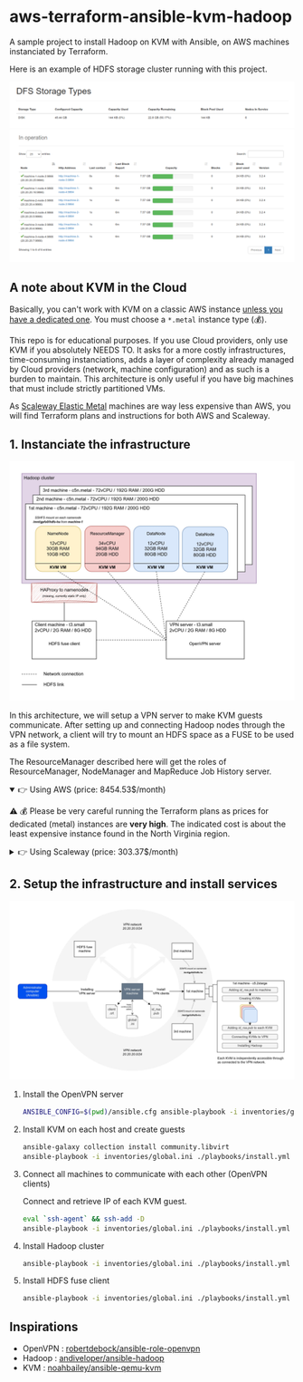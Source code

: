 # aws-terraform-ansible-kvm-hadoop

A sample project to install Hadoop on KVM with Ansible, on AWS machines instanciated by Terraform.

Here is an example of HDFS storage cluster running with this project.

![DFS storage types tab](./dfs_storage_type.png)
![Hadoop cluster live datanodes](./datanodes_alive.png)

## A note about KVM in the Cloud

Basically, you can't work with KVM on a classic AWS instance [unless you have a dedicated one](https://aws.amazon.com/blogs/aws/new-amazon-ec2-bare-metal-instances-with-direct-access-to-hardware). You must choose a `*.metal` instance type (:moneybag:).

This repo is for educational purposes. If you use Cloud providers, only use KVM if you absolutely NEEDS TO. It asks for a more costly infrastructures, time-consuming instanciations, adds a layer of complexity already managed by Cloud providers (network, machine configuration) and as such is a burden to maintain. This architecture is only useful if you have big machines that must include strictly partitioned VMs.

As [Scaleway Elastic Metal](https://www.scaleway.com/en/elastic-metal/) machines are way less expensive than AWS, you will find Terraform plans and instructions for both AWS and Scaleway.

## 1. Instanciate the infrastructure

![Architecture schema](./schema.jpg)

In this architecture, we will setup a VPN server to make KVM guests communicate. After setting up and connecting Hadoop nodes through the VPN network, a client will try to mount an HDFS space as a FUSE to be used as a file system.

The ResourceManager described here will get the roles of ResourceManager, NodeManager and MapReduce Job History server.

<details open>
<summary>👉 Using AWS (price: 8454.53$/month)</summary>

:warning: :moneybag: Please be very careful running the Terraform plans as prices for dedicated (metal) instances are **very high**. The indicated cost is about the least expensive instance found in the North Virginia region.

</details>

<details close>
<summary>👉 Using Scaleway (price: 303.37$/month)</summary>

1. Go to your Scaleway account > [Credentials](https://console.scaleway.com/project/credentials) and create a new API key `terraform-ansible-kvm-hadoop`

2. Run the following `export` commands replacing values by yours

    ```bash
    export TF_VAR_SCW_PROJECT_ID="my-project-id"
    export TF_VAR_SCW_ACCESS_KEY="my-access-key"
    export TF_VAR_SCW_SECRET_KEY="my-secret-key"
    ```

3. Make sure there's no error by running init and plan commands

    ```bash
    cd ./plans
    terraform init
    terraform plan
    ```

4. Execute the plan

    ```bash
    terraform apply
    ```

    > To terminate instances and avoid unintended spendings, use `terraform destroy`

5. Edit values of our Ansible inventory file from Terraform output values

    ```bash
    # Install JSON parser
    sudo apt install -y jq
    # Retrieve and set appropriate values
    terraform output -json > terraform_values.json
    cd ..
    bash terraform_to_ansible_values.sh
    ```

</details>

## 2. Setup the infrastructure and install services

![Chaining of Ansible's playbook actions](./chaining.jpg)

1. Install the OpenVPN server

    ```bash
    ANSIBLE_CONFIG=$(pwd)/ansible.cfg ansible-playbook -i inventories/global.ini ./playbooks/install.yml --extra-vars @./vars/all.yml -t vpn-server
    ```

2. Install KVM on each host and create guests

    ```bash
    ansible-galaxy collection install community.libvirt
    ansible-playbook -i inventories/global.ini ./playbooks/install.yml --extra-vars @./vars/all.yml -t kvm-install
    ```

3. Connect all machines to communicate with each other (OpenVPN clients)

    Connect and retrieve IP of each KVM guest.

    ```bash
    eval `ssh-agent` && ssh-add -D
    ansible-playbook -i inventories/global.ini ./playbooks/install.yml --extra-vars @./vars/all.yml -t vpn-client
    ```

4. Install Hadoop cluster

    ```bash
    ansible-playbook -i inventories/global.ini ./playbooks/install.yml --extra-vars @./vars/all.yml -t hadoop
    ```

5. Install HDFS fuse client

    ```bash
    ansible-playbook -i inventories/global.ini ./playbooks/install.yml --extra-vars @./vars/all.yml -t hdfs-fuse-install
    ```

## Inspirations

- OpenVPN : [robertdebock/ansible-role-openvpn](https://github.com/robertdebock/ansible-role-openvpn)
- Hadoop : [andiveloper/ansible-hadoop](https://github.com/andiveloper/ansible-hadoop)
- KVM : [noahbailey/ansible-qemu-kvm](https://github.com/noahbailey/ansible-qemu-kvm)
